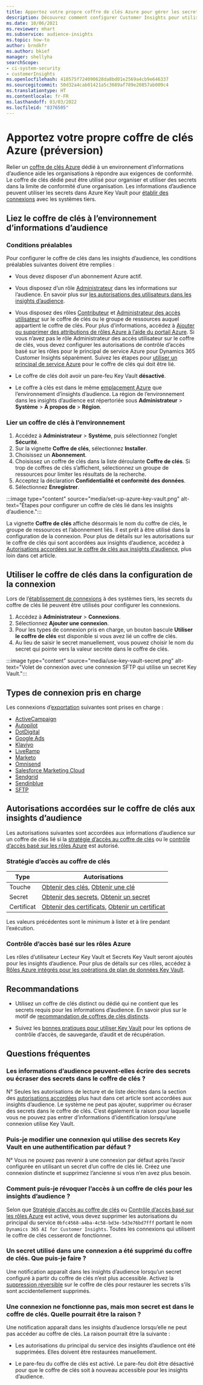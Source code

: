 ```yaml
---
title: Apportez votre propre coffre de clés Azure pour gérer les secrets
description: Découvrez comment configurer Customer Insights pour utiliser votre propre coffre de clés Azure.
ms.date: 10/06/2021
ms.reviewer: mhart
ms.subservice: audience-insights
ms.topic: how-to
author: brndkfr
ms.author: bkief
manager: shellyha
searchScope:
- ci-system-security
- customerInsights
ms.openlocfilehash: 418575f724090628da8bd01e2569a4cb9e646337
ms.sourcegitcommit: 50d32a4cab01421a5c3689af789e20857ab009c4
ms.translationtype: HT
ms.contentlocale: fr-FR
ms.lasthandoff: 03/03/2022
ms.locfileid: "8376505"
---
```

# <a name="bring-your-own-azure-key-vault-preview"></a>Apportez votre propre coffre de clés Azure (préversion)

Relier un [coffre de clés Azure](/azure/key-vault/general/basic-concepts) dédié à un environnement d’informations d’audience aide les organisations à répondre aux exigences de conformité.
Le coffre de clés dédié peut être utilisé pour organiser et utiliser des secrets dans la limite de conformité d’une organisation. Les informations d’audience peuvent utiliser les secrets dans Azure Key Vault pour [établir des connexions](connections.md) avec les systèmes tiers.

## <a name="link-the-key-vault-to-the-audience-insights-environment"></a>Liez le coffre de clés à l’environnement d’informations d’audience

### <a name="prerequisites"></a>Conditions préalables

Pour configurer le coffre de clés dans les insights d’audience, les conditions préalables suivantes doivent être remplies :

- Vous devez disposer d’un abonnement Azure actif.

- Vous disposez d’un rôle [Administrateur](permissions.md#admin) dans les informations sur l’audience. En savoir plus sur [les autorisations des utilisateurs dans les insights d’audience](permissions.md#assign-roles-and-permissions).

- Vous disposez des rôles [Contributeur](/azure/role-based-access-control/built-in-roles#contributor) et [Administrateur des accès utilisateur](/azure/role-based-access-control/built-in-roles#user-access-administrator) sur le coffre de clés ou le groupe de ressources auquel appartient le coffre de clés. Pour plus d’informations, accédez à [Ajouter ou supprimer des attributions de rôles Azure à l’aide du portail Azure](/azure/role-based-access-control/role-assignments-portal). Si vous n’avez pas le rôle Administrateur des accès utilisateur sur le coffre de clés, vous devez configurer les autorisations de contrôle d’accès basé sur les rôles pour le principal de service Azure pour Dynamics 365 Customer Insights séparément. Suivez les étapes pour [utiliser un principal de service Azure](connect-service-principal.md) pour le coffre de clés qui doit être lié.

- Le coffre de clés doit avoir un pare-feu Key Vault **désactivé**.

- Le coffre à clés est dans le même [emplacement Azure](https://azure.microsoft.com/global-infrastructure/geographies/#overview) que l’environnement d’insights d’audience. La région de l’environnement dans les insights d’audience est répertoriée sous **Administrateur** > **Système** > **À propos de** > **Région**.

### <a name="link-a-key-vault-to-the-environment"></a>Lier un coffre de clés à l’environnement

1. Accédez à **Administrateur** > **Système**, puis sélectionnez l’onglet **Sécurité**.
1. Sur la vignette **Coffre de clés**, sélectionnez **Installer**.
1. Choisissez un **Abonnement**.
1. Choisissez un coffre de clés dans la liste déroulante **Coffre de clés**. Si trop de coffres de clés s’affichent, sélectionnez un groupe de ressources pour limiter les résultats de la recherche.
1. Acceptez la déclaration **Confidentialité et conformité des données**.
1. Sélectionnez **Enregistrer**.

:::image type="content" source="media/set-up-azure-key-vault.png" alt-text="Étapes pour configurer un coffre de clés lié dans les insights d’audience.":::

La vignette **Coffre de clés** affiche désormais le nom du coffre de clés, le groupe de ressources et l’abonnement liés. Il est prêt à être utilisé dans la configuration de la connexion.
Pour plus de détails sur les autorisations sur le coffre de clés qui sont accordées aux insights d’audience, accédez à [Autorisations accordées sur le coffre de clés aux insights d’audience](#permissions-granted-on-the-key-vault-to-audience-insights), plus loin dans cet article.

## <a name="use-the-key-vault-in-the-connection-setup"></a>Utiliser le coffre de clés dans la configuration de la connexion

Lors de l’[établissement de connexions](connections.md) à des systèmes tiers, les secrets du coffre de clés lié peuvent être utilisés pour configurer les connexions.

1. Accédez à **Administrateur** > **Connexions**.
1. Sélectionnez **Ajouter une connexion**.
1. Pour les types de connexion pris en charge, un bouton bascule **Utiliser le coffre de clés** est disponible si vous avez lié un coffre de clés.
1. Au lieu de saisir le secret manuellement, vous pouvez choisir le nom du secret qui pointe vers la valeur secrète dans le coffre de clés.

:::image type="content" source="media/use-key-vault-secret.png" alt-text="Volet de connexion avec une connexion SFTP qui utilise un secret Key Vault.":::

## <a name="supported-connection-types"></a>Types de connexion pris en charge

Les connexions d’[exportation](export-destinations.md) suivantes sont prises en charge :

* [ActiveCampaign](export-active-campaign.md)
* [Autopilot](export-autopilot.md)
* [DotDigital](export-dotdigital.md)
* [Google Ads](export-google-ads.md)
* [Klaviyo](export-klaviyo.md)
* [LiveRamp](export-liveramp.md)
* [Marketo](export-marketo.md)
* [Omnisend](export-omnisend.md)
* [Salesforce Marketing Cloud](export-salesforce.md)
* [Sendgrid](export-sendgrid.md)
* [Sendinblue](export-sendinblue.md)
* [SFTP](export-sftp.md)

## <a name="permissions-granted-on-the-key-vault-to-audience-insights"></a>Autorisations accordées sur le coffre de clés aux insights d’audience

Les autorisations suivantes sont accordées aux informations d’audience sur un coffre de clés lié si la [stratégie d’accès au coffre de clés](/azure/key-vault/general/assign-access-policy?tabs=azure-portal) ou le [contrôle d’accès basé sur les rôles Azure](/azure/key-vault/general/rbac-guide?tabs=azure-cli) est autorisé.

### <a name="key-vault-access-policy"></a>Stratégie d’accès au coffre de clés

| Type        | Autorisations          |
| ----------- | -------------------- |
| Touche         | [Obtenir des clés](/rest/api/keyvault/get-keys), [Obtenir une clé](/rest/api/keyvault/get-key)                                 |
| Secret      | [Obtenir des secrets](/rest/api/keyvault/get-secrets), [Obtenir un secret](/rest/api/keyvault/get-secret)                     |
| Certificat | [Obtenir des certificats](/rest/api/keyvault/get-certificates), [Obtenir un certificat](/rest/api/keyvault/get-certificate) |

Les valeurs précédentes sont le minimum à lister et à lire pendant l’exécution.

### <a name="azure-role-based-access-control"></a>Contrôle d’accès basé sur les rôles Azure

Les rôles d’utilisateur Lecteur Key Vault et Secrets Key Vault seront ajoutés pour les insights d’audience. Pour plus de détails sur ces rôles, accédez à [Rôles Azure intégrés pour les opérations de plan de données Key Vault](/azure/key-vault/general/rbac-guide?tabs=azure-cli).

## <a name="recommendations"></a>Recommandations

- Utilisez un coffre de clés distinct ou dédié qui ne contient que les secrets requis pour les informations d’audience. En savoir plus sur le motif de [recommandation de coffres de clés distincts](/azure/key-vault/general/best-practices#why-we-recommend-separate-key-vaults).

- Suivez les [bonnes pratiques pour utiliser Key Vault](/azure/key-vault/general/best-practices#turn-on-logging) pour les options de contrôle d’accès, de sauvegarde, d’audit et de récupération.

## <a name="frequently-asked-questions"></a>Questions fréquentes

### <a name="can-audience-insights-write-secrets-or-overwrite-secrets-into-the-key-vault"></a>Les informations d’audience peuvent-elles écrire des secrets ou écraser des secrets dans le coffre de clés ?

N° Seules les autorisations de lecture et de liste décrites dans la section des [autorisations accordées](#permissions-granted-on-the-key-vault-to-audience-insights) plus haut dans cet article sont accordées aux insights d’audience. Le système ne peut pas ajouter, supprimer ou écraser des secrets dans le coffre de clés. C’est également la raison pour laquelle vous ne pouvez pas entrer d’informations d’identification lorsqu’une connexion utilise Key Vault.

### <a name="can-i-change-a-connection-from-using-key-vault-secrets-to-default-authentication"></a>Puis-je modifier une connexion qui utilise des secrets Key Vault en une authentification par défaut ?

N° Vous ne pouvez pas revenir à une connexion par défaut après l’avoir configurée en utilisant un secret d’un coffre de clés lié. Créez une connexion distincte et supprimez l’ancienne si vous n’en avez plus besoin.

### <a name="how-can-i-revoke-access-to-a-key-vault-for-audience-insights"></a>Comment puis-je révoquer l’accès à un coffre de clés pour les insights d’audience ?

Selon que [Stratégie d’accès au coffre de clés](/azure/key-vault/general/assign-access-policy?tabs=azure-portal) ou [Contrôle d’accès basé sur les rôles Azure](/azure/key-vault/general/rbac-guide?tabs=azure-cli) est activé, vous devez supprimer les autorisations du principal du service `0bfc4568-a4ba-4c58-bd3e-5d3e76bd7fff` portant le nom `Dynamics 365 AI for Customer Insights`. Toutes les connexions qui utilisent le coffre de clés cesseront de fonctionner.

### <a name="a-secret-thats-used-in-a-connection-got-removed-from-the-key-vault-what-can-i-do"></a>Un secret utilisé dans une connexion a été supprimé du coffre de clés. Que puis-je faire ?

Une notification apparaît dans les insights d’audience lorsqu’un secret configuré à partir du coffre de clés n’est plus accessible. Activez la [suppression réversible](/azure/key-vault/general/soft-delete-overview) sur le coffre de clés pour restaurer les secrets s’ils sont accidentellement supprimés.

### <a name="a-connection-doesnt-work-but-my-secret-is-in-the-key-vault-what-might-be-the-cause"></a>Une connexion ne fonctionne pas, mais mon secret est dans le coffre de clés. Quelle pourrait être la raison ?

Une notification apparaît dans les insights d’audience lorsqu’elle ne peut pas accéder au coffre de clés. La raison pourrait être la suivante :

- Les autorisations du principal du service des insights d’audience ont été supprimées. Elles doivent être restaurées manuellement.

- Le pare-feu du coffre de clés est activé. Le pare-feu doit être désactivé pour que le coffre de clés soit à nouveau accessible pour les insights d’audience.

